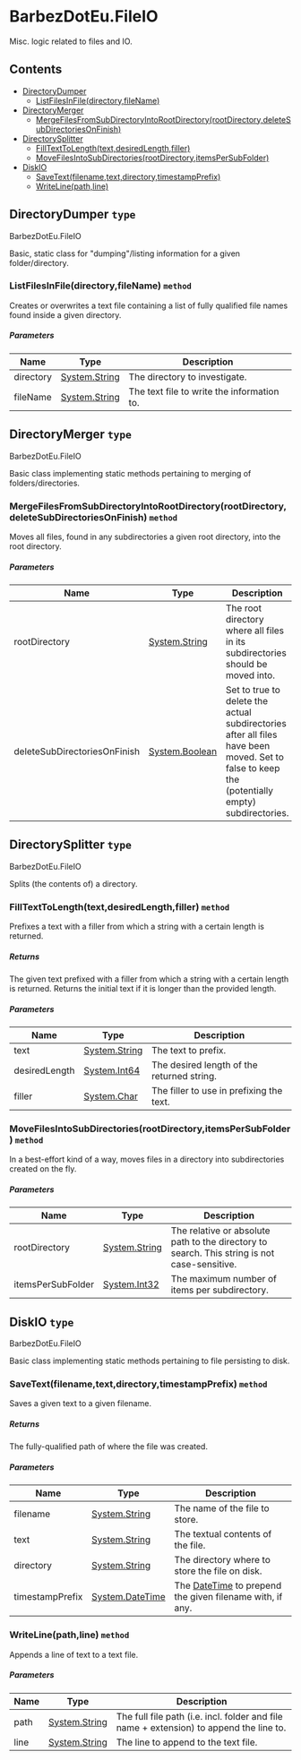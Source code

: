 # BarbezDotEu.FileIO
Misc. logic related to files and IO.

## Contents

- [DirectoryDumper](#T-BarbezDotEu-FileIO-DirectoryDumper 'BarbezDotEu.FileIO.DirectoryDumper')
  - [ListFilesInFile(directory,fileName)](#M-BarbezDotEu-FileIO-DirectoryDumper-ListFilesInFile-System-String,System-String- 'BarbezDotEu.FileIO.DirectoryDumper.ListFilesInFile(System.String,System.String)')
- [DirectoryMerger](#T-BarbezDotEu-FileIO-DirectoryMerger 'BarbezDotEu.FileIO.DirectoryMerger')
  - [MergeFilesFromSubDirectoryIntoRootDirectory(rootDirectory,deleteSubDirectoriesOnFinish)](#M-BarbezDotEu-FileIO-DirectoryMerger-MergeFilesFromSubDirectoryIntoRootDirectory-System-String,System-Boolean- 'BarbezDotEu.FileIO.DirectoryMerger.MergeFilesFromSubDirectoryIntoRootDirectory(System.String,System.Boolean)')
- [DirectorySplitter](#T-BarbezDotEu-FileIO-DirectorySplitter 'BarbezDotEu.FileIO.DirectorySplitter')
  - [FillTextToLength(text,desiredLength,filler)](#M-BarbezDotEu-FileIO-DirectorySplitter-FillTextToLength-System-String,System-Int64,System-Char- 'BarbezDotEu.FileIO.DirectorySplitter.FillTextToLength(System.String,System.Int64,System.Char)')
  - [MoveFilesIntoSubDirectories(rootDirectory,itemsPerSubFolder)](#M-BarbezDotEu-FileIO-DirectorySplitter-MoveFilesIntoSubDirectories-System-String,System-Int32- 'BarbezDotEu.FileIO.DirectorySplitter.MoveFilesIntoSubDirectories(System.String,System.Int32)')
- [DiskIO](#T-BarbezDotEu-FileIO-DiskIO 'BarbezDotEu.FileIO.DiskIO')
  - [SaveText(filename,text,directory,timestampPrefix)](#M-BarbezDotEu-FileIO-DiskIO-SaveText-System-String,System-String,System-String,System-DateTime- 'BarbezDotEu.FileIO.DiskIO.SaveText(System.String,System.String,System.String,System.DateTime)')
  - [WriteLine(path,line)](#M-BarbezDotEu-FileIO-DiskIO-WriteLine-System-String,System-String- 'BarbezDotEu.FileIO.DiskIO.WriteLine(System.String,System.String)')

<a name='T-BarbezDotEu-FileIO-DirectoryDumper'></a>
## DirectoryDumper `type`

BarbezDotEu.FileIO

Basic, static class for "dumping"/listing information for a given folder/directory.

<a name='M-BarbezDotEu-FileIO-DirectoryDumper-ListFilesInFile-System-String,System-String-'></a>
### ListFilesInFile(directory,fileName) `method`

Creates or overwrites a text file containing a list of fully qualified file names found inside a given directory.

##### Parameters

| Name | Type | Description |
| ---- | ---- | ----------- |
| directory | [System.String](http://msdn.microsoft.com/query/dev14.query?appId=Dev14IDEF1&l=EN-US&k=k:System.String 'System.String') | The directory to investigate. |
| fileName | [System.String](http://msdn.microsoft.com/query/dev14.query?appId=Dev14IDEF1&l=EN-US&k=k:System.String 'System.String') | The text file to write the information to. |

<a name='T-BarbezDotEu-FileIO-DirectoryMerger'></a>
## DirectoryMerger `type`

BarbezDotEu.FileIO

Basic class implementing static methods pertaining to merging of folders/directories.

<a name='M-BarbezDotEu-FileIO-DirectoryMerger-MergeFilesFromSubDirectoryIntoRootDirectory-System-String,System-Boolean-'></a>
### MergeFilesFromSubDirectoryIntoRootDirectory(rootDirectory,deleteSubDirectoriesOnFinish) `method`

Moves all files, found in any subdirectories a given root directory, into the root directory.

##### Parameters

| Name | Type | Description |
| ---- | ---- | ----------- |
| rootDirectory | [System.String](http://msdn.microsoft.com/query/dev14.query?appId=Dev14IDEF1&l=EN-US&k=k:System.String 'System.String') | The root directory where all files in its subdirectories should be moved into. |
| deleteSubDirectoriesOnFinish | [System.Boolean](http://msdn.microsoft.com/query/dev14.query?appId=Dev14IDEF1&l=EN-US&k=k:System.Boolean 'System.Boolean') | Set to true to delete the actual subdirectories after all files have been moved. Set to false to keep the (potentially empty) subdirectories. |

<a name='T-BarbezDotEu-FileIO-DirectorySplitter'></a>
## DirectorySplitter `type`

BarbezDotEu.FileIO

Splits (the contents of) a directory.

<a name='M-BarbezDotEu-FileIO-DirectorySplitter-FillTextToLength-System-String,System-Int64,System-Char-'></a>
### FillTextToLength(text,desiredLength,filler) `method`

Prefixes a text with a filler from which a string with a certain length is returned.

##### Returns

The given text prefixed with a filler from which a string with a certain length is returned. Returns the initial text if it is longer than the provided length.

##### Parameters

| Name | Type | Description |
| ---- | ---- | ----------- |
| text | [System.String](http://msdn.microsoft.com/query/dev14.query?appId=Dev14IDEF1&l=EN-US&k=k:System.String 'System.String') | The text to prefix. |
| desiredLength | [System.Int64](http://msdn.microsoft.com/query/dev14.query?appId=Dev14IDEF1&l=EN-US&k=k:System.Int64 'System.Int64') | The desired length of the returned string. |
| filler | [System.Char](http://msdn.microsoft.com/query/dev14.query?appId=Dev14IDEF1&l=EN-US&k=k:System.Char 'System.Char') | The filler to use in prefixing the text. |

<a name='M-BarbezDotEu-FileIO-DirectorySplitter-MoveFilesIntoSubDirectories-System-String,System-Int32-'></a>
### MoveFilesIntoSubDirectories(rootDirectory,itemsPerSubFolder) `method`

In a best-effort kind of a way, moves files in a directory into subdirectories created on the fly.

##### Parameters

| Name | Type | Description |
| ---- | ---- | ----------- |
| rootDirectory | [System.String](http://msdn.microsoft.com/query/dev14.query?appId=Dev14IDEF1&l=EN-US&k=k:System.String 'System.String') | The relative or absolute path to the directory to search. This string is not case-sensitive. |
| itemsPerSubFolder | [System.Int32](http://msdn.microsoft.com/query/dev14.query?appId=Dev14IDEF1&l=EN-US&k=k:System.Int32 'System.Int32') | The maximum number of items per subdirectory. |

<a name='T-BarbezDotEu-FileIO-DiskIO'></a>
## DiskIO `type`

BarbezDotEu.FileIO

Basic class implementing static methods pertaining to file persisting to disk.

<a name='M-BarbezDotEu-FileIO-DiskIO-SaveText-System-String,System-String,System-String,System-DateTime-'></a>
### SaveText(filename,text,directory,timestampPrefix) `method`

Saves a given text to a given filename.

##### Returns

The fully-qualified path of where the file was created.

##### Parameters

| Name | Type | Description |
| ---- | ---- | ----------- |
| filename | [System.String](http://msdn.microsoft.com/query/dev14.query?appId=Dev14IDEF1&l=EN-US&k=k:System.String 'System.String') | The name of the file to store. |
| text | [System.String](http://msdn.microsoft.com/query/dev14.query?appId=Dev14IDEF1&l=EN-US&k=k:System.String 'System.String') | The textual contents of the file. |
| directory | [System.String](http://msdn.microsoft.com/query/dev14.query?appId=Dev14IDEF1&l=EN-US&k=k:System.String 'System.String') | The directory where to store the file on disk. |
| timestampPrefix | [System.DateTime](http://msdn.microsoft.com/query/dev14.query?appId=Dev14IDEF1&l=EN-US&k=k:System.DateTime 'System.DateTime') | The [DateTime](http://msdn.microsoft.com/query/dev14.query?appId=Dev14IDEF1&l=EN-US&k=k:System.DateTime 'System.DateTime') to prepend the given filename with, if any. |

<a name='M-BarbezDotEu-FileIO-DiskIO-WriteLine-System-String,System-String-'></a>
### WriteLine(path,line) `method`

Appends a line of text to a text file.

##### Parameters

| Name | Type | Description |
| ---- | ---- | ----------- |
| path | [System.String](http://msdn.microsoft.com/query/dev14.query?appId=Dev14IDEF1&l=EN-US&k=k:System.String 'System.String') | The full file path (i.e. incl. folder and file name + extension) to append the line to. |
| line | [System.String](http://msdn.microsoft.com/query/dev14.query?appId=Dev14IDEF1&l=EN-US&k=k:System.String 'System.String') | The line to append to the text file. |
